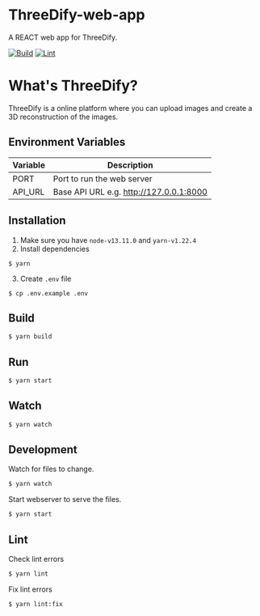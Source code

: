 # ThreeDify-web-app

A REACT web app for ThreeDify.

[![Build](https://github.com/silwalanish/ThreeDify-web-app/workflows/Build/badge.svg)](https://github.com/silwalanish/ThreeDify-web-app/actions)
[![Lint](https://github.com/silwalanish/ThreeDify-web-app/workflows/Lint%20Check/badge.svg)](https://github.com/silwalanish/ThreeDify-web-app/actions)

# What's ThreeDify?

ThreeDify is a online platform where you can upload images and create a 3D reconstruction of the images.

## Environment Variables

| Variable | Description                             |
| -------- | --------------------------------------- |
| PORT     | Port to run the web server              |
| API_URL  | Base API URL e.g. http://127.0.0.1:8000 |

## Installation

1. Make sure you have `node-v13.11.0` and `yarn-v1.22.4`
2. Install dependencies

```
$ yarn
```

3. Create `.env` file

```
$ cp .env.example .env
```

## Build

```bash
$ yarn build
```

## Run

```bash
$ yarn start
```

## Watch

```bash
$ yarn watch
```

## Development

Watch for files to change.

```bash
$ yarn watch
```

Start webserver to serve the files.

```bash
$ yarn start
```

## Lint

Check lint errors

```bash
$ yarn lint
```

Fix lint errors

```bash
$ yarn lint:fix
```

